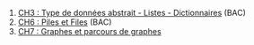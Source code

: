 1. [CH3 : Type de données abstrait - Listes - Dictionnaires](../CH3_TDA/cours/) (BAC)
2. [CH6 : Piles et Files](../CH4_piles_files/cours/) (BAC)
3. [CH7 : Graphes et parcours de graphes](../CH7_graphes/cours/)